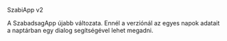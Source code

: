 SzabiApp v2

A SzabadsagApp újabb változata. 
Ennél a verziónál az egyes napok adatait a naptárban egy dialog segítségével
lehet megadni.
